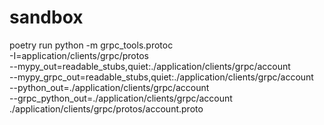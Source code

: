 # sandbox

poetry run python -m grpc_tools.protoc \
    -I=application/clients/grpc/protos \
    --mypy_out=readable_stubs,quiet:./application/clients/grpc/account \
    --mypy_grpc_out=readable_stubs,quiet:./application/clients/grpc/account \
    --python_out=./application/clients/grpc/account \
    --grpc_python_out=./application/clients/grpc/account ./application/clients/grpc/protos/account.proto
